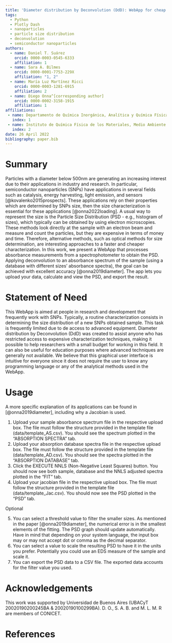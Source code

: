 ```yaml
---
title: 'Diameter distribution by Deconvolution (DdD): WebApp for cheap and fast determination of particle size distribution (PSD) of semiconductor nanoparticles from optical measurements'
tags:
  - Python
  - Plotly Dash
  - nanoparticles
  - particle size distribution
  - deconvolution
  - semiconductor nanoparticles
authors:
  - name: Daniel T. Suárez
    orcid: 0000-0003-0545-6333
    affiliation: 1
  - name: Sara A. Bilmes
    orcid: 0000-0001-7753-229X
    affiliation: "1, 2"
  - name: María Luz Martínez Ricci
    orcid: 0000-0003-1281-6915
    affiliation: 2
  - name: Diego Onna^[corresponding author]
    orcid: 0000-0002-3158-1915
    affiliation: 1
affiliations:
 - name: Departamento de Química Inorgánica, Analítica y Química Física, Facultad de Ciencias Exactas y Naturales, Universidad de Buenos Aires, Buenos Aires, Argentina
   index: 1
 - name: Instituto de Química Física de los Materiales, Medio Ambiente y Energía, (INQUIMAE) CONICET Universidad de Buenos Aires, Buenos Aires, Argentina
   index: 2
date: 26 April 2022
bibliography: paper.bib
---
```


# Summary

Particles with a diameter below 500nm are generating an increasing interest due to their applications in industry and research. In particular, semiconductor nanoparticles (SNPs) have applications in several fields such as catalysis, energy harvesting, light emission, and sensors [@kovalenko2015prospects]. These applications rely on their properties which are determined by SNPs size, then the size characterization is essential for these applications [@onna2022loading]. A usual way to represent the size is the Particle Size Distribution (PSD - e.g., histogram of sizes), which typically can be obtained by using electron microscopies. These methods look directly at the sample with an electron beam and measure and count the particles, but they are expensive in terms of money and time. Therefore, alternative methods, such as optical methods for size determination, are interesting approaches to a faster and cheaper characterization.
In this work, we present a WebApp that processes absorbance measurements from a spectrophotometer to obtain the PSD. Applying deconvolution to an absorbance spectrum of the sample (using a database with different sizes’ absorbance spectra), the goal can be achieved with excellent accuracy [@onna2019diameter]. The app lets you upload your data, calculate and view the PSD, and export the result.

# Statement of Need

This WebApp is aimed at people in research and development that frequently work with SNPs. Typically, a routine characterization consists in determining the size distribution of a new SNPs obtained sample. This task is frequently limited due to de access to advanced equipment.
Diameter distribution by Deconvolution (DdD) was created to assist anyone who has restricted access to expensive characterization techniques, making it possible to help researchers with a small budget for working in this field. It can also be useful for education purposes where advanced techniques are generally not available.
We believe that this graphical user interface is intuitive for everyone since it does not require the user to know any programming language or any of the analytical methods used in the WebApp.

# Usage

A more specific explanation of its applications can be found in [@onna2019diameter], including why a Jacobian is used.

1. Upload your sample absorbance spectrum file in the respective upload box. The file must follow the structure provided in the template file (data/template_AS.csv). You should see the spectrum plotted in the “ABSORPTION SPECTRA” tab.
2. Upload your absorption database spectra file in the respective upload box. The file must follow the structure provided in the template file (data/template_AD.csv). You should see the spectra plotted in the “ABSORPTION DATABASE” tab.
3. Click the EXECUTE NNLS (Non-Negative Least Squares) button. You should now see both sample, database and the NNLS adjusted spectra plotted in the “FIT” tab.
4. Upload your jacobian file in the respective upload box. The file must follow the structure provided in the template file (data/template_Jac.csv). You should now see the PSD plotted in the “PSD” tab.

Optional

5. You can select a threshold value to filter the smaller sizes. As mentioned in the paper [@onna2019diameter], the numerical error is in the smallest elements of the fitting. The PSD graph should update automatically. Have in mind that depending on your system language, the input box may or may not accept dot or comma as the decimal separator.
6. You can select a value to scale the resulting PSD to have it in the units you prefer. Potentially you could use an EDS measure of the sample and scale it.
7. You can export the PSD data to a CSV file. The exported data accounts for the filter value you used.


# Acknowledgements

This work was supported by Universidad de Buenos Aires (UBACyT 20020190200245BA & 20020190100299BA). D. O., S. A. B. and M. L. M. R are members of CONICET. 
 
# References
